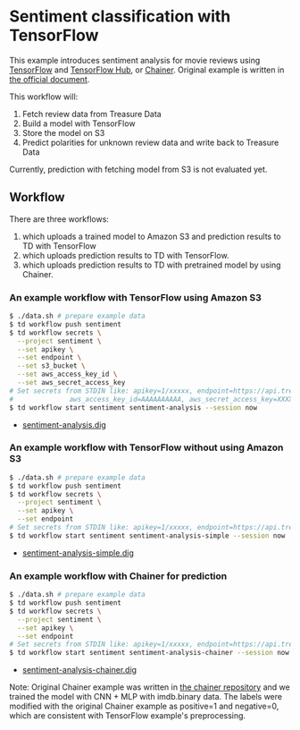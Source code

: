 # Sentiment classification with TensorFlow

This example introduces sentiment analysis for movie reviews using [TensorFlow](https://www.tensorflow.org/) and [TensorFlow Hub](https://www.tensorflow.org/hub), or [Chainer](https://chainer.org/).
Original example is written in [the official document](https://www.tensorflow.org/hub/tutorials/text_classification_with_tf_hub).

This workflow will:

1. Fetch review data from Treasure Data
2. Build a model with TensorFlow
3. Store the model on S3
4. Predict polarities for unknown review data and write back to Treasure Data

Currently, prediction with fetching model from S3 is not evaluated yet.

## Workflow

There are three workflows:

1. which uploads a trained model to Amazon S3 and prediction results to TD with TensorFlow
2. which uploads prediction results to TD with TensorFlow.
3. which uploads prediction results to TD with pretrained model by using Chainer.

### An example workflow with TensorFlow using Amazon S3

```bash
$ ./data.sh # prepare example data
$ td workflow push sentiment
$ td workflow secrets \
  --project sentiment \
  --set apikey \
  --set endpoint \
  --set s3_bucket \
  --set aws_access_key_id \
  --set aws_secret_access_key
# Set secrets from STDIN like: apikey=1/xxxxx, endpoint=https://api.treasuredata.com, s3_bucket=$S3_BUCKET,
#              aws_access_key_id=AAAAAAAAAA, aws_secret_access_key=XXXXXXXXX
$ td workflow start sentiment sentiment-analysis --session now
```

* [sentiment-analysis.dig](sentiment-analysis.dig)

### An example workflow with TensorFlow without using Amazon S3

```bash
$ ./data.sh # prepare example data
$ td workflow push sentiment
$ td workflow secrets \
  --project sentiment \
  --set apikey \
  --set endpoint
# Set secrets from STDIN like: apikey=1/xxxxx, endpoint=https://api.treasuredata.com
$ td workflow start sentiment sentiment-analysis-simple --session now
```

* [sentiment-analysis-simple.dig](sentiment-analysis-simple.dig)

### An example workflow with Chainer for prediction

```bash
$ ./data.sh # prepare example data
$ td workflow push sentiment
$ td workflow secrets \
  --project sentiment \
  --set apikey \
  --set endpoint
# Set secrets from STDIN like: apikey=1/xxxxx, endpoint=https://api.treasuredata.com
$ td workflow start sentiment sentiment-analysis-chainer --session now
```

* [sentiment-analysis-chainer.dig](sentiment-analysis-chainer.dig)

Note: Original Chainer example was written in [the chainer repository](https://github.com/chainer/chainer/tree/v6.1.0/examples/text_classification) and we trained the model with CNN + MLP with imdb.binary data. The labels were modified with the original Chainer example as positive=1 and negative=0, which are consistent with TensorFlow example's preprocessing.
